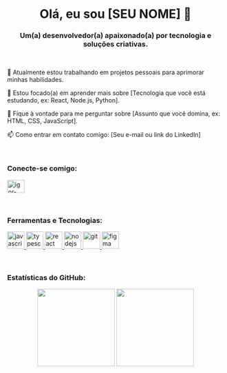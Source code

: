 <!-- Lembre-se de substituir os valores como [SEU-NOME], [SEU-USUARIO-GITHUB], etc. -->

<h1 align="center">
Olá, eu sou [SEU NOME] 👋
</h1>

<h3 align="center">
Um(a) desenvolvedor(a) apaixonado(a) por tecnologia e soluções criativas.
</h3>

<br>

<!-- Seção "Sobre Mim" -->

🔭 Atualmente estou trabalhando em projetos pessoais para aprimorar minhas habilidades.

🌱 Estou focado(a) em aprender mais sobre [Tecnologia que você está estudando, ex: React, Node.js, Python].

💬 Fique à vontade para me perguntar sobre [Assunto que você domina, ex: HTML, CSS, JavaScript].

📫 Como entrar em contato comigo: [Seu e-mail ou link do LinkedIn]

<br>

<!-- Seção de Conexão e Redes Sociais -->

<h3 align="left">Conecte-se comigo:</h3>
<p align="left">
<a href="https://www.google.com/search?q=https://linkedin.com/in/igor-melo-a29892331" target="_blank">
<img align="center" src="https://www.google.com/search?q=https://raw.githubusercontent.com/rahuldkjain/github-profile-readme-generator/master/src/images/icons/Social/linked-in-alt.svg" alt="igor-melo-a29892331" height="30" width="40" />
</a>

</p>

<br>

<!-- Seção de Ferramentas e Tecnologias -->

<h3 align="left">Ferramentas e Tecnologias:</h3>
<p align="left">
<a href="https://developer.mozilla.org/en-US/docs/Web/JavaScript" target="_blank" rel="noreferrer">
<img src="https://www.google.com/search?q=https://raw.githubusercontent.com/devicons/devicon/master/icons/javascript/javascript-original.svg" alt="javascript" width="40" height="40"/>
</a>
<a href="https://www.typescriptlang.org/" target="_blank" rel="noreferrer">
<img src="https://www.google.com/search?q=https://raw.githubusercontent.com/devicons/devicon/master/icons/typescript/typescript-original.svg" alt="typescript" width="40" height="40"/>
</a>
<a href="https://reactjs.org/" target="_blank" rel="noreferrer">
<img src="https://www.google.com/search?q=https://raw.githubusercontent.com/devicons/devicon/master/icons/react/react-original-wordmark.svg" alt="react" width="40" height="40"/>
</a>
<a href="https://nodejs.org" target="_blank" rel="noreferrer">
<img src="https://www.google.com/search?q=https://raw.githubusercontent.com/devicons/devicon/master/icons/nodejs/nodejs-original-wordmark.svg" alt="nodejs" width="40" height="40"/>
</a>
<a href="https://git-scm.com/" target="_blank" rel="noreferrer">
<img src="https://www.google.com/search?q=https://www.vectorlogo.zone/logos/git-scm/git-scm-icon.svg" alt="git" width="40" height="40"/>
</a>
<a href="https://www.figma.com/" target="_blank" rel="noreferrer">
<img src="https://www.google.com/search?q=https://www.vectorlogo.zone/logos/figma/figma-icon.svg" alt="figma" width="40" height="40"/>
</a>
</p>

<br>

<!-- Seção de Estatísticas do GitHub -->

<h3 align="left">Estatísticas do GitHub:</h3>
<div align="center">
<img height="180em" src="https://github-readme-stats.vercel.app/api?username=[SEU-USUARIO-GITHUB]&show_icons=true&theme=dracula&include_all_commits=true&count_private=true&locale=pt-br"/>
<img height="180em" src="https://www.google.com/search?q=https://github-readme-stats.vercel.app/api/top-langs/%3Fusername%3D[SEU-USUARIO-GITHUB]&layout=compact&langs_count=7&theme=dracula&locale=pt-br"/>
</div>